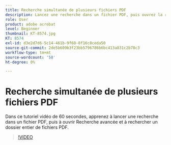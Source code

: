 ```yaml
---
title: Recherche simultanée de plusieurs fichiers PDF
description: Lancez une recherche dans un fichier PDF, puis ouvrez la recherche avancée et recherchez un dossier entier de fichiers PDF.
role: User
product: adobe acrobat
level: Beginner
thumbnail: KT-8574.jpg
KT: 8574
exl-id: d3e2d7d6-5c14-461b-9f68-8f16c8ceda50
source-git-commit: 2de5b609b3f23bb5796786b6bc413a831c2b78c3
workflow-type: tm+mt
source-wordcount: '58'
ht-degree: 0%

---
```


# Recherche simultanée de plusieurs fichiers PDF

Dans ce tutoriel vidéo de 60 secondes, apprenez à lancer une recherche dans un fichier PDF, puis à ouvrir Recherche avancée et à rechercher un dossier entier de fichiers PDF.

>[!VIDEO](https://video.tv.adobe.com/v/336363?hidetitle=true)
